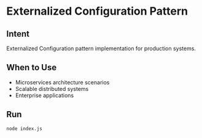 # Externalized Configuration Pattern

## Intent
Externalized Configuration pattern implementation for production systems.

## When to Use
- Microservices architecture scenarios
- Scalable distributed systems
- Enterprise applications

## Run
```bash
node index.js
```
